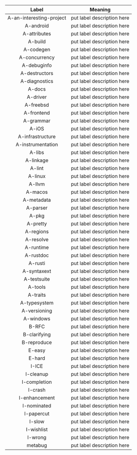 | Label                      |               Meaning              |
|:--------------------------:|:----------------------------------:|
| A-an-interesting-project   | put label description here         |
| A-android                  | put label description here         |
| A-attributes               | put label description here         |
| A-build                    | put label description here         |
| A-codegen                  | put label description here         |
| A-concurrency              | put label description here         |
| A-debuginfo                | put label description here         |
| A-destructors              | put label description here         |
| A-diagnostics              | put label description here         |
| A-docs                     | put label description here         |
| A-driver                   | put label description here         |
| A-freebsd                  | put label description here         |
| A-frontend                 | put label description here         |
| A-grammar                  | put label description here         |
| A-iOS                      | put label description here         |
| A-infrastructure           | put label description here         |
| A-instrumentation          | put label description here         |
| A-libs                     | put label description here         |
| A-linkage                  | put label description here         |
| A-lint                     | put label description here         |
| A-linux                    | put label description here         |
| A-llvm                     | put label description here         |
| A-macos                    | put label description here         |
| A-metadata                 | put label description here         |
| A-parser                   | put label description here         |
| A-pkg                      | put label description here         |
| A-pretty                   | put label description here         |
| A-regions                  | put label description here         |
| A-resolve                  | put label description here         |
| A-runtime                  | put label description here         |
| A-rustdoc                  | put label description here         |
| A-rusti                    | put label description here         |
| A-syntaxext                | put label description here         |
| A-testsuite                | put label description here         |
| A-tools                    | put label description here         |
| A-traits                   | put label description here         |
| A-typesystem               | put label description here         |
| A-versioning               | put label description here         |
| A-windows                  | put label description here         |
| B-RFC                      | put label description here         |
| B-clarifying               | put label description here         |
| B-reproduce                | put label description here         |
| E-easy                     | put label description here         |
| E-hard                     | put label description here         |
| I-ICE                      | put label description here         |
| I-cleanup                  | put label description here         |
| I-completion               | put label description here         |
| I-crash                    | put label description here         |
| I-enhancement              | put label description here         |
| I-nominated                | put label description here         |
| I-papercut                 | put label description here         |
| I-slow                     | put label description here         |
| I-wishlist                 | put label description here         |
| I-wrong                    | put label description here         |
| metabug                    | put label description here         |
